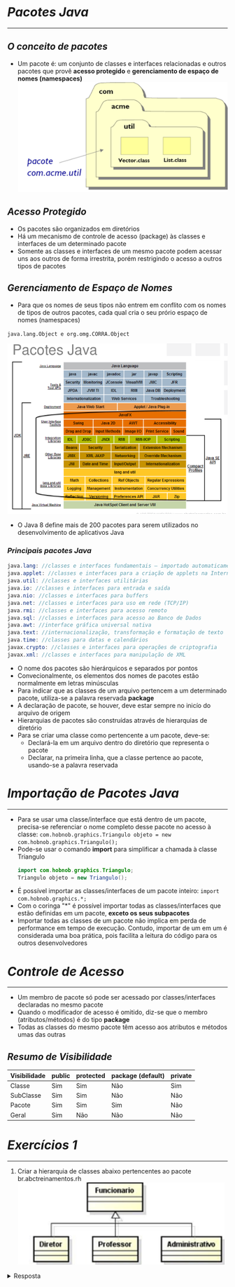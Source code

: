 # *Pacotes Java*
---

## *O conceito de pacotes*
* Um pacote é: um conjunto de classes e interfaces relacionadas e outros pacotes que provê **acesso protegido** e **gerenciamento de espaço de nomes (namespaces)**
![image1](image.png)

## *Acesso Protegido*
* Os pacotes são organizados em diretórios
* Há um mecanismo de controle de acesso (package) às classes e interfaces de um determinado pacote
* Somente as classes e interfaces de um mesmo pacote podem acessar uns aos outros de forma irrestrita, porém restrigindo o acesso a outros tipos de pacotes

## *Gerenciamento de Espaço de Nomes*
* Para que os nomes de seus tipos não entrem em conflito com os nomes de tipos de outros pacotes, cada qual cria o seu prório espaço de nomes (namespaces)
  
`java.lang.Object e org.omg.CORRA.Object`

![pacotes-java](image-1.png)

* O Java 8 define mais de 200 pacotes para serem utilizados no desenvolvimento de aplicativos Java

### *Principais pacotes Java*
```java
java.lang: //classes e interfaces fundamentais – importado automaticamente
java.applet: //classes e interfaces para a criação de applets na Internet
java.util: //classes e interfaces utilitárias
java.io: //classes e interfaces para entrada e saída
java.nio: //classes e interfaces para buffers
java.net: //classes e interfaces para uso em rede (TCP/IP)
java.rmi: //classes e interfaces para acesso remoto
java.sql: //classes e interfaces para acesso ao Banco de Dados
java.awt: //interface gráfica universal nativa
java.text: //internacionalização, transformação e formatação de texto
java.time: //classes para datas e calendários
javax.crypto: //classes e interfaces para operações de criptografia
javax.xml: //classes e interfaces para manipulação de XML
```
* O nome dos pacotes são hierárquicos e separados por pontos
* Convecionalmente, os elementos dos nomes de pacotes estão normalmente em letras minúsculas
* Para indicar que as classes de um arquivo pertencem a um determinado pacote, utiliza-se a palavra reservada **package**
* A declaração de pacote, se houver, deve estar sempre no inicío do arquivo de origem
* Hierarquias de pacotes são construídas através de hierarquias de diretório
* Para se criar uma classe como pertencente a um pacote, deve-se:
  * Declará-la em um arquivo dentro do diretório que representa o pacote
  * Declarar, na primeira linha, que a classe pertence ao pacote, usando-se a palavra reservada

# *Importação de Pacotes Java*
---
* Para se usar uma classe/interface que está dentro de um pacote, precisa-se referenciar o nome completo desse pacote no acesso à classe:
  `com.hobnob.graphics.Triangulo objeto = new com.hobnob.graphics.Triangulo();`
* Pode-se usar o comando **import** para simplificar a chamada à classe Triangulo
  ```java
  import com.hobnob.graphics.Triangulo; 
  Triangulo objeto = new Triangulo();
  ```
* É possível importar as classes/interfaces de um pacote inteiro:
  `import com.hobnob.graphics.*;`
* Com o coringa "*" é possível importar todas as classes/interfaces que estão definidas em um pacote, **exceto os seus subpacotes**
* Importar todas as classes de um pacote não implica em perda de performance em tempo de execução. Contudo, importar de um em um é considerada uma boa prática, pois facilita a leitura do código para os outros desenvolvedores

# *Controle de Acesso*
---
* Um membro de pacote só pode ser acessado por classes/interfaces declaradas no mesmo pacote
* Quando o modificador de acesso é omitido, diz-se que o membro (atributos/métodos) é do tipo **package**
* Todas as classes do mesmo pacote têm acesso aos atributos e métodos umas das outras

## *Resumo de Visibilidade*
**Visibilidade** | **public** | **protected** | **package (default)** | **private**
--- | --- | --- | --- | ---
Classe | Sim | Sim | Não | Sim
SubClasse | Sim | Sim | Não | Não
Pacote | Sim | Sim | Sim | Não
Geral | Sim | Não | Não | Não

# *Exercícios 1*
---
1. Criar a hierarquia de classes abaixo pertencentes ao pacote
br.abctreinamentos.rh
![exer1](image-2.png)

<details>
<summary>Resposta</summary>

```java
package br.abctreinamentos.rh;
```
</details>